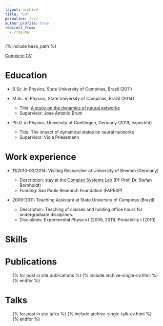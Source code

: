 ```yaml
---
layout: archive
title: "CV"
permalink: /cv/
author_profile: true
redirect_from:
  - /resume
---
```


{% include base_path %}


[Complete CV](http://joaopn.github.io/files/cv.pdf)

Education
======
* B.Sc. in Physics, State University of Campinas, Brazil (2011)

* M.Sc. in Physics, State University of Campinas, Brazil (2014)
  * Title: [A study on the dynamics of neural networks](http://repositorio.unicamp.br/jspui/handle/REPOSIP/276962)
  * Supervisor: Jose Antonio Brum

* Ph.D. in Physics, University of Goettingen, Germany (2019, expected)
  * Title: The impact of dynamical states on neural networks
  * Supervisor: Viola Priesemann

Work experience
======
* 11/2013-03/2014: Visiting Researcher at University of Bremen (Germany)
  * Description: stay at the [Complex Systems Lab](http://www.itp.uni-bremen.de/complex/) (PI: Prof. Dr. Stefan Bornholdt)
  * Funding: Sao Paulo Research Foundation (FAPESP)

* 2009-2011: Teaching Assistant at State University of Campinas (Brazil)
  * Description: Teaching of classes and holding office hours for undergraduate disciplines.
  * Disciplines: Experimental Physics I (2009, 2011), Probability I (2010)

Skills
======


Publications
======
  <ul>{% for post in site.publications %}
    {% include archive-single-cv.html %}
  {% endfor %}</ul>

Talks
======
  <ul>{% for post in site.talks %}
    {% include archive-single-talk-cv.html %}
  {% endfor %}</ul>
